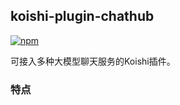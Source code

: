 ## koishi-plugin-chathub

[![npm](https://img.shields.io/npm/v/koishi-plugin-chathub?style=flat-square)](https://www.npmjs.com/package/koishi-plugin-chathub)

可接入多种大模型聊天服务的Koishi插件。

### 特点

